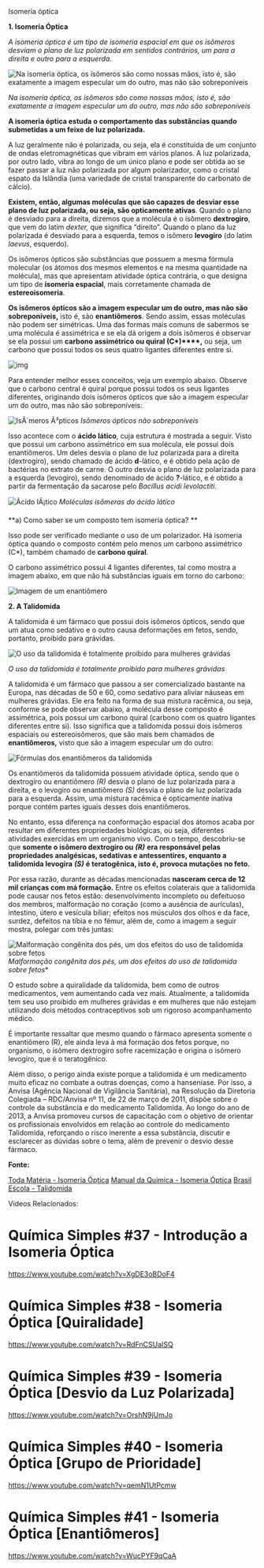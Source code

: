 Isomeria óptica

**1. Isomeria Óptica**

*A isomeria óptica é um tipo de isomeria espacial em que os isômeros desviam o plano de luz polarizada em sentidos contrários, um para a direita e outro para a esquerda.*

![Na isomeria óptica, os isômeros são como nossas mãos, isto é, são exatamente a imagem especular um do outro, mas não são sobreponíveis](https://static.planejativo.com/uploads/novas/82a8afe613e112808c99d128701c11ac.jpg)

*Na isomeria óptica, os isômeros são como nossas mãos, isto é, são exatamente a imagem especular um do outro, mas não são sobreponíveis*

**A isomeria óptica estuda o comportamento das substâncias quando submetidas a um feixe de luz polarizada.**

A luz geralmente não é polarizada, ou seja, ela é constituída de um conjunto de ondas eletromagnéticas que vibram em vários planos. A luz polarizada, por outro lado, vibra ao longo de um único plano e pode ser obtida ao se fazer passar a luz não polarizada por algum polarizador, como o cristal espato da Islândia (uma variedade de cristal transparente do carbonato de cálcio).

**Existem, então, algumas moléculas que são capazes de desviar esse plano de luz polarizada, ou seja, são opticamente ativas**. Quando o plano é desviado para a direita, dizemos que a molécula é o isômero **dextrogiro**, que vem do latim *dexter,* que significa “direito”. Quando o plano da luz polarizada é desviado para a esquerda, temos o isômero **levogiro** (do latim *laevus*, esquerdo).

Os isômeros ópticos são substâncias que possuem a mesma fórmula molecular (os átomos dos mesmos elementos e na mesma quantidade na molécula), mas que apresentam atividade óptica contrária, o que designa um tipo de **isomeria espacial**, mais corretamente chamada de **estereoisomeria**.

**Os isômeros ópticos são a imagem especular um do outro, mas não são sobreponíveis,** isto é, são **enantiômeros**. Sendo assim, essas moléculas não podem ser simétricas. Uma das formas mais comuns de sabermos se uma molécula é assimétrica e se ela dá origem a dois isômeros é observar se ela possui um **carbono assimétrico ou quiral (C\*)****,** ou seja, um carbono que possui todos os seus quatro ligantes diferentes entre si.

![img](https://static.planejativo.com/uploads/novas/be47154ba8e0644463f456f4d47baba1.jpg)

Para entender melhor esses conceitos, veja um exemplo abaixo. Observe que o carbono central é quiral porque possui todos os seus ligantes diferentes, originando dois isômeros ópticos que são a imagem especular um do outro, mas não são sobreponíveis:

![IsÃ´meros Ã³pticos](https://static.planejativo.com/uploads/novas/3ebe2f88fa2b87a0f909f00cd3344c9e.jpg)
*Isômeros ópticos não sobreponíveis*

Isso acontece com o **ácido lático**, cuja estrutura é mostrada a seguir. Visto que possui um carbono assimétrico em sua molécula, ele possui dois enantiômeros. Um deles desvia o plano de luz polarizada para a direita (dextrogiro), sendo chamado de ácido **d**-lático, e é obtido pela ação de bactérias no extrato de carne. O outro desvia o plano de luz polarizada para a esquerda (levogiro), sendo denominado de ácido **?**-lático, e é obtido a partir da fermentação da sacarose pelo *Bacillus acidi levolactiti*.

![Ãcido lÃ¡tico](https://static.planejativo.com/uploads/novas/0f72233bad09b025ce95f7fab0af77d4.jpg)
*Moléculas isômeras do ácido lático*



**a) Como saber se um composto tem isomeria óptica?
**

Isso pode ser verificado mediante o uso de um polarizador. Há isomeria óptica quando o composto contém pelo menos um carbono assimétrico (C*), também chamado de **carbono quiral**.

O carbono assimétrico possui 4 ligantes diferentes, tal como mostra a imagem abaixo, em que não há substâncias iguais em torno do carbono:

![Imagem de um enantiômero](https://static.planejativo.com/uploads/novas/74e02c8ca07b92a57e8092273ad8ebc3.jpg)



**2. A Talidomida**

A talidomida é um fármaco que possui dois isômeros ópticos, sendo que um atua como sedativo e o outro causa deformações em fetos, sendo, portanto, proibido para grávidas.

![O uso da talidomida é totalmente proibido para mulheres grávidas](https://static.planejativo.com/uploads/novas/48ffcfd534b86c24a9c9b5def5317f23.jpg)

*O uso da talidomida é totalmente proibido para mulheres grávidas*

A talidomida é um fármaco que passou a ser comercializado bastante na Europa, nas décadas de 50 e 60, como sedativo para aliviar náuseas em mulheres grávidas. Ele era feito na forma de sua mistura racêmica, ou seja, conforme se pode observar abaixo, a molécula desse composto é assimétrica, pois possui um carbono quiral (carbono com os quatro ligantes diferentes entre si). Isso significa que a talidomida possui dois isômeros espaciais ou estereoisômeros, que são mais bem chamados de **enantiômeros,** visto que são a imagem especular um do outro:

![Fórmulas dos enantiômeros da talidomida](https://static.planejativo.com/uploads/novas/488d0e39699a2ece0aa0cdadcffc1b5c.jpg)

Os enantiômeros da talidomida possuem atividade óptica, sendo que o dextrogiro ou enantiômero *(R)* desvia o plano de luz polarizada para a direita, e o levogiro ou enantiômero *(S)* desvia o plano de luz polarizada para a esquerda. Assim, uma mistura racêmica é opticamente inativa porque contém partes iguais desses dois enantiômeros.

No entanto, essa diferença na conformação espacial dos átomos acaba por resultar em diferentes propriedades biológicas, ou seja, diferentes atividades exercidas em um organismo vivo. Com o tempo, descobriu-se que **somente o isômero dextrogiro ou** ***(R)*** **era responsável pelas propriedades analgésicas, sedativas e antessentires, enquanto a talidomida levogira** ***(S)*** **é teratogênica, isto é, provoca mutações no feto.**

Por essa razão, durante as décadas mencionadas **nasceram cerca de 12 mil crianças com má formação.** Entre os efeitos colaterais que a talidomida pode causar nos fetos estão: desenvolvimento incompleto ou defeituoso dos membros, malformação no coração (como a ausência de aurículas), intestino, útero e vesícula biliar; efeitos nos músculos dos olhos e da face, surdez, defeitos na tíbia e no fêmur, além de, como a imagem a seguir mostra, polegar com três juntas:

![Malformação congênita dos pés, um dos efeitos do uso de talidomida sobre fetos](https://static.planejativo.com/uploads/novas/3c9043aaa74ceb56baa2ff068535c882.jpg)
*Malformação congênita dos pés, um dos efeitos do uso de talidomida sobre fetos**

O estudo sobre a quiralidade da talidomida, bem como de outros medicamentos, vem aumentando cada vez mais. Atualmente, a talidomida tem seu uso proibido em mulheres grávidas e em mulheres que não estejam utilizando dois métodos contraceptivos sob um rigoroso acompanhamento médico.

É importante ressaltar que mesmo quando o fármaco apresenta somente o enantiômero (R), ele ainda leva à má formação dos fetos porque, no organismo, o isômero dextrogiro sofre racemização e origina o isômero levogiro, que é o teratogênico.

Além disso, o perigo ainda existe porque a talidomida é um medicamento muito eficaz no combate a outras doenças, como a hanseníase. Por isso, a Anvisa (Agência Nacional de Vigilância Sanitária), na Resolução da Diretoria Colegiada – RDC/Anvisa nº 11, de 22 de março de 2011, dispõe sobre o controle da substância e do medicamento Talidomida. Ao longo do ano de 2013, a Anvisa promoveu cursos de capacitação com o objetivo de orientar os profissionais envolvidos em relação ao controle do medicamento Talidomida, reforçando o risco inerente a essa substância, discutir e esclarecer as dúvidas sobre o tema, além de prevenir o desvio desse fármaco.

**Fonte:**

[Toda Matéria - Isomeria Óptica](https://www.todamateria.com.br/isomeria-optica/)
[Manual da Química - Isomeria Óptica](https://www.manualdaquimica.com/quimica-organica/isomeria-optica.htm)
[Brasil Escola - Talidomida](https://brasilescola.uol.com.br/quimica/talidomida.htm)

Vídeos Relacionados:

# Química Simples #37 - Introdução a Isomeria Óptica

https://www.youtube.com/watch?v=XgDE3oBDoF4

# Química Simples #38 - Isomeria Óptica [Quiralidade]

https://www.youtube.com/watch?v=RdFnCSUaISQ

# Química Simples #39 - Isomeria Óptica [Desvio da Luz Polarizada]

https://www.youtube.com/watch?v=OrshN9jUmJo

# Química Simples #40 - Isomeria Óptica [Grupo de Prioridade]

https://www.youtube.com/watch?v=qemN1UtPcmw

# Química Simples #41 - Isomeria Óptica [Enantiômeros]

https://www.youtube.com/watch?v=WucPYF9qCaA

